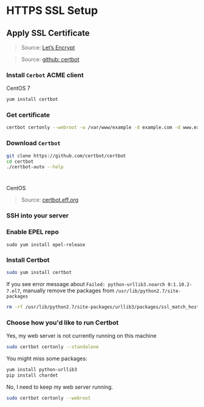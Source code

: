 [_metadata_:author]:    - ""
[_metadata_:date]:      - "02/04/2020"

# HTTPS SSL Setup
## Apply SSL Certificate
> Source: [Let’s Encrypt](https://letsencrypt.org/getting-started/)

> Source: [github: certbot](https://github.com/certbot/certbot)

### Install `Cerbot` ACME client
CentOS 7
```bash
yum install certbot
```

### Get certificate
```bash
certbot certonly --webroot -w /var/www/example -d example.com -d www.example.com
```

### Download `Certbot`
```bash
git clone https://github.com/certbot/certbot
cd certbot
./certbot-auto --help
```

# 
CentOS
> Source: [certbot.eff.org](https://certbot.eff.org/lets-encrypt/centosrhel7-other)
### SSH into your server
### Enable EPEL repo

```bahs
sudo yum install epel-release
```

### Install Certbot
```bash
sudo yum install certbot
```

If you see error message about `Failed: python-urllib3.noarch 0:1.10.2-7.el7`, manually remove the packages from `/usr/lib/python2.7/site-packages`
```bash
rm -rf /usr/lib/python2.7/site-packages/urllib3/packages/ssl_match_hostname
```

### Choose how you'd like to run Certbot
Yes, my web server is not currently running on this machine
```bash
sudo certbot certonly --standalone
```

You might miss some packages:
```bash
yum install python-urllib3
pip install chardet
```

No, I need to keep my web server running.
```bash
sudo certbot certonly --webroot
```